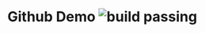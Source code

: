 # Github Demo ![build passing](http://18.222.151.49:8080/buildStatus/icon?job=generic-pipeline-test)
